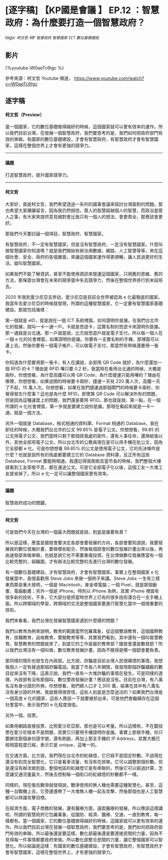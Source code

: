# [逐字稿] 【KP國是會議 】 EP.12 ：智慧政府：為什麼要打造一個智慧政府？

###### tags: `柯文哲` `柯P` `智慧政府` `智慧國家` `ICT` `數位基礎建設`

## 影片

{%youtube iW0aeTc6tgc %}

參考來源：柯文哲 Youtube 頻道， https://www.youtube.com/watch?v=iW0aeTc6tgc

## 逐字稿

#### 柯文哲（Preview）

當一個國家，它的數位基礎做得越好的時候，這個國家就可以更有效率的運作。所以我們目前台灣，在發展一個智慧政府，我們要思考的是，我們如何把政府部門有效的串聯。有國家的數位基礎建設，才會有智慧政府，有智慧政府才會有智慧國家，這樣在整個世界上才會有更強的競爭力。

---

#### 議題

打造智慧政府，提升國家競爭力。

---

#### 柯文哲

大家好，我是柯文哲，我們希望透過一系列的國事會議來探討台灣面對的問題。那也希望大家踴躍留言，因為我仍然相信，眾人的智慧超越個人的智慧，而政治是眾人之事，有大家來提供意見絕對會比我只有一個人的想法，會更周全，那應該會更好。

那我們今天要討論一個項目，智慧政府、智慧國家。

有智慧政府，不一定有智慧國家。但是沒有智慧政府，一定沒有智慧國家。什麼叫做智慧國家你知道嗎？就是我們開始有辦法用數據，網路，人工智慧等等，來在這個社會、安全、政府的各個層面，來讓這個國家運作得更順暢，讓人民過更好的生活，就叫智慧國家。

如果我們不能了解資訊，甚至不能使用資訊來營運這個國家，只用舊的思維、舊的方法，那保證台灣會在未來的競爭當中失去競爭力，然後在整個世界排行到末段班去。

2020 年我到愛沙尼亞去參訪，愛沙尼亞是目前全世界被認為 e 化最徹底的國家。我當年去愛沙尼亞的時候就發現，所謂的這種智慧國家，它一定要有智慧國家基礎建設。那就包括幾樣：

第一個就是 eID，就是說在一個 ICT 系統裡面，如何證明你是誰。在我們台北市化的發展，就叫一卡一通一戶。卡就是悠遊卡，這實名制的悠遊卡來證明你是誰。那一通就是台北通。那一戶就是說，比方說悠遊戶就是電子支付。所以每一個人在一個 e 化的社會裡面，如果證明你是誰。你要有一支實名制的手機，那裡面可以連上去。然後你要有一個電子帳戶，可以做電子支付。那當然有時候還要用一張卡。

你知道為什麼要用那一張卡，有人在講說，全部用 QR Code 就好，為什麼還加一個 RFID 的卡？理由是 RFID 嗶只要 0.2 秒，我當時在看用台北通的時候，大概是兩秒。你想想看，為什麼高鐵可以用 QR Code，為什麼捷運只能用嗶的？理由在哪裡，你想想看，如果過關的時候要卡兩秒，捷運一天有 220 萬人次，高鐵一天了不起，15 萬人次。你想想看，如果在我們捷運過那個閘門的時候要卡兩秒，你覺得發生什麼事？這也是為什麼 RFID，即使算 QR Code 可以解決所有的問題，但是因為這種速度上的問題，我們還是要用 RFID。那也就是說，第一點，在一個所謂的 e 化社會裡面，第一步就是要建立說你是誰。那現在看起來就是一卡一通，就是一個方法。

另外一個就是 Database，格式相通的資料庫，Format 相通的 Database，我在卸任的時候，大概我們台北市的公文 99.85% 是電子公文。你想想看，99.85 的公文用電子公文，我們當時只剩下那個政風處的密件，還有人事任命，還用紙張以外，其他全部用電子公文。所以台北市的公務員現在是可以用手機在批公文，因為它全部都 e 化。可是你想想看 99.85% 的公文是使用電子公文，它的先決條件是什麼？也就是說所有的局處都要建立它的 Database 資料庫，反正所有這些 Database, Format 要能夠相通，我還記得我剛剛去當市長的時候，我們整個大樓就看到工友穿梭不息，都在運送公文。可是它全部電子化以後，這個工友一大堆工友就省掉了。所以 e 化一定可以讓整個國家更有效率。

---

#### 議題

智慧政府成功的關鍵。

---

#### 柯文哲

可是我們今天在台灣的一個最大問題就是說，到底是誰要負責？

所以是這樣，應當是國發會要決定各部會要發展的方向，各部會要知道說，我要發展我的數位發展計畫，要做哪些配合，然後每個部會的數位發展計畫出來以後，再由速發部來做串聯，也就是說它也不需要重複投資。在台灣做數位發展應當有一個比較完整的，組織圖，才有辦法比較完整的去進行台灣的數位發展。

有一個數位基礎建設，才有智慧政府，才會有智慧國家。事實上在整個國家 e 化發展當中，我很喜歡用 Steve Jobs 來做一個例子來講。Steve Jobs 一生有三樣東西算是重大發明，一個是 Macintosh，麥金塔電腦；一個 Pixel，就是那個動畫，電腦動畫；另外一個是 iPhone。特別以 iPhone 為例，其實 iPhone 裡面有很多新的技術，不多，它大部分是把當時世界上已有的很多技術湊合在一支手機上面。所以跨領域的學習，跨領域的交流是整個國家要進行智慧化當中一個很重要的技術。

我們來看看，我們台灣在發展智慧國家遇到什麼樣的問題？

我們以教育為例來說明，教育的範圍當然包羅萬象，從這個雙語教育，這個國際教育，技職教育，品格教育，實驗教育等等，其實我們看到，其中還有一個叫智慧教育。智慧教育的問題就來了，到底它的工作是屬於教育部？國發會還是數發部？所以我們台灣沒有一個叫做，數位教育發展計畫，因為不曉得是哪一個部會要負責。

那同樣的情形也發生在內政部。比方說，詐騙是目前台灣人民很痛恨的事情，我想每個人一定有接過那個詐騙電話。我當了市長八年期間，我發現那個詐騙攔截的數目從來沒有下降，這表示說，我們一直有一大堆詐騙的事情在發生。可是同樣的道理，內政部有沒有那個叫，數位警政發展計畫？應該是沒有。目前在台灣，有八萬名沒有身分證的外勞。你想想看，我們總人口才 2,300 萬，結果在其中有八萬名沒有身分證的外勞。我就覺得很奇怪，這些人到底是怎麼過活的？如果我們台灣是一個高度 e 化的國家，這些人應該一下就要被抓出來，可是他們會繼續存在這個社會當中，表示我們的 e 化程度很低。

另外一個，投票。

如果用網路直接投票，比照愛沙尼亞那，那也是可以考量。所以這樣啦，不在籍投票在愛沙尼根本不是問題，其實它只要用手機證明你是誰。事實上那根手機，你只要綁住那個身份證字號，還有刷臉，再加上那支手機的 IP Address，其實大概已經相當程度已經，表示它是 unique，這唯一的。

在交通方面，比方說，我們現在台北市的紅綠燈，它已經不是固定秒數。不過現在還沒有到完全智慧化，它只是看車流量，有沒有在排隊，它可以調整那個秒數。但是還沒有辦法做到說，整個地區的紅綠燈它是有串聯的，然後它可以經過計算，怎麼讓交通流量最大，然後去控制每一個街口的紅綠燈的秒數都不一樣。

同樣的，現在俄烏戰爭就發現說，戰爭使用的無人機也需要這種智慧化。甚至，這種一台戰機上去，它旁邊還帶了一大堆無人機一起去攻擊，然後那個也是人工智慧都可以辨識攻擊目標。

在經濟方面，電子商務的發展，還有醫療方面，遠距醫療的發展，所以應該這樣講啦，所謂的智慧政府它包羅萬象，從國防、經濟、醫療、交通，一直到教育，每一樣都有。當一個國家，它的數位基礎做得越好的時候，這國家就可以更有效率的運作。所以我們目前台灣在發展一個智慧政府，我們要思考的是，我們如何把政府部門有效的串聯。所以最後還是要這樣，數化部最後還是要連接民間的力量，因為不見得每一件事情都要政府來做。所以數化部整合民間的力量，讓它整個國家可以智慧化。所以結論是這樣：有國家的數位基礎建設，才會有智慧政府，有智慧政府才會有智慧國家，這樣在整個世界上，才有更強的競爭力。
